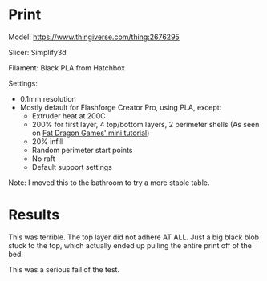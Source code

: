 # Print

Model: https://www.thingiverse.com/thing:2676295

Slicer: Simplify3d

Filament: Black PLA from Hatchbox

Settings:
- 0.1mm resolution
- Mostly default for Flashforge Creator Pro, using PLA, except:
    - Extruder heat at 200C
    - 200% for first layer, 4 top/bottom layers, 2 perimeter shells (As seen on [Fat Dragon Games' mini tutorial](https://www.youtube.com/watch?time_continue=716&v=AqEWl51s9Rw&feature=emb_logo))
    - 20% infill
    - Random perimeter start points
    - No raft
    - Default support settings

Note: I moved this to the bathroom to try a more stable table.

# Results

This was terrible. The top layer did not adhere AT ALL. Just a big black blob stuck to the top, which actually ended up pulling the entire print off of the bed.

This was a serious fail of the test.